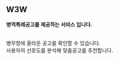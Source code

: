 <h2>W3W</h2>


<a><b>병역특례공고를&nbsp;제공하는&nbsp;서비스&nbsp;입니다.</b></a><br/><br/>

<a>병무청에&nbsp;올라온&nbsp;공고를&nbsp;확인할&nbsp;수&nbsp;있습니다.</a><br/>
<a>사용자의&nbsp;선호도를&nbsp;분석해&nbsp;맞춤공고를&nbsp;추천합니다.</a>
 
 
